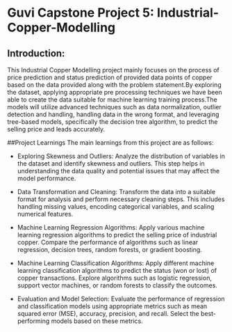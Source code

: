 # Guvi Capstone Project 5: Industrial-Copper-Modelling

## Introduction:
This Industrial Copper Modelling project mainly focuses on the process of price prediction and status prediction of provided data points of copper based on the data provided along with the problem statement.By exploring the dataset, applying appropriate pre processing techniques we have been able to create the data suitable for machine learning training process.The models will utilize advanced techniques such as data normalization, outlier detection and handling, handling data in the wrong format, and leveraging tree-based models, specifically the decision tree algorithm, to predict the selling price and leads accurately.

##Project Learnings
The main learnings from this project are as follows:

- Exploring Skewness and Outliers: Analyze the distribution of variables in the dataset and identify skewness and outliers. This step helps in understanding the data quality and potential issues that may affect the model performance.

- Data Transformation and Cleaning: Transform the data into a suitable format for analysis and perform necessary cleaning steps. This includes handling missing values, encoding categorical variables, and scaling numerical features.

- Machine Learning Regression Algorithms: Apply various machine learning regression algorithms to predict the selling price of industrial copper. Compare the performance of algorithms such as linear regression, decision trees, random forests, or gradient boosting.

- Machine Learning Classification Algorithms: Apply different machine learning classification algorithms to predict the status (won or lost) of copper transactions. Explore algorithms such as logistic regression, support vector machines, or random forests to classify the outcomes.

- Evaluation and Model Selection: Evaluate the performance of regression and classification models using appropriate metrics such as mean squared error (MSE), accuracy, precision, and recall. Select the best-performing models based on these metrics.
